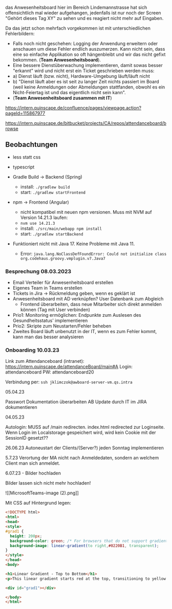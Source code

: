 das Anwesenheitsboard hier im Bereich Lindemannstrasse hat sich offensichtlich mal wieder aufgehangen, jedenfalls ist nur noch der Screen "Gehört dieses Tag XY" zu sehen und es reagiert nicht mehr auf Eingaben.

Da das jetzt schon mehrfach vorgekommen ist mit unterschiedlichen Fehlerbildern:
-   Falls noch nicht geschehen: Logging der Anwendung erweitern oder anschauen um diese Fehler endlich auszumerzen. Kann nicht sein, dass eine so einfache Applikation so oft hängenbleibt und wir das nicht gefixt bekommen. (**Team Anwesenheitsboard**).
-   Eine bessere Dienstüberwachung implementieren, damit sowas besser "erkannt" wird und nicht erst ein Ticket geschrieben werden muss:
-   a) Dienst läuft (bzw. nicht), Hardware-Umgebung läuft/läuft nicht
-   b) "Dienst läuft aber es ist seit zu langer Zeit nichts passiert im Board (weil keine Anmeldungen oder Abmeldungen stattfanden, obwohl es ein Nicht-Feiertag ist und das eigentlich nicht sein kann".
-   (**Team Anwesenheitsboard zusammen mit IT**)

https://intern.quinscape.de/confluence/pages/viewpage.action?pageId=115867977

https://intern.quinscape.de/bitbucket/projects/CA/repos/attendanceboard/browse

## Beobachtungen

- less statt css
- typescript
- Gradle Build -> Backend (Spring)
	- install: `./gradlew build`
	- start: `./gradlew startFrontend`
- npm -> Frontend (Angular)
	- nicht kompatibel mit neuen npm versionen. Muss mit NVM auf Version 14.21.3 laufen:
	- `nvm use 14.21.3`
	- install: `./src/main/webapp npm install`
	- start: `./gradlew startBackend`

- Funktioniert nicht mit Java 17. Keine Probleme mit Java 11.
	- Error: `java.lang.NoClassDefFoundError: Could not initialize class org.codehaus.groovy.vmplugin.v7.Java7`



### Besprechung 08.03.2023
- Email Verteiler für Anwesenheitsboard erstellen
- Eigenes Team in Teams erstellen
- Tickets in Jira -> Rückmeldung geben, wenn es geklärt ist
- Anwesenheitsboard mit AD verknüpfen? User Datenbank zum Abgleich
	- Frontend überarbeiten, dass neue Mitarbeiter sich direkt anmelden können (Tag mit User verbinden)
- Prio1: Monitoring ermöglichen: Endpunkte zum Auslesen des Gesundheitsstatus' implementieren
- Prio2: Skripte zum Neustarten/Fehler beheben
- Zweites Board läuft unbenutzt in der IT, wenn es zum Fehler kommt, kann man das besser analysieren

### Onboarding 10.03.23
Link zum Attendanceboard (intranet): https://intern.quinscape.de/attendanceBoard/main#A
Login: attendanceboard
PW: attendanceboard20

Verbindung per: `ssh jklimczok@awboard-server-vm.qs.intra`


05.04.23

Passwort Dokumentation überarbeiten
AB Update durch IT im JIRA dokumentieren

04.05.23

Autologin: MUSS auf  /main redirecten. index.html redirected zur Loginseite.
Wenn Login im Localstorage gespeichert wird, wird kein Cookie mit der SessionID gesetzt??

26.06.23
Autoneustart der Clients/(Server?) jeden Sonntag implementieren

5.7.23
Verortung der MA nicht nach Anmeldedaten, sondern an welchem Client man sich anmeldet.

6.07.23 - Bilder hochladen

Bilder lassen sich nicht mehr hochladen!

![[MicrosoftTeams-image (2).png]]

Mit CSS auf Hintergrund legen:

``` HTML
<!DOCTYPE html>  
<html>  
<head>  
<style>  
#grad1 {  
  height: 200px;  
  background-color: green; /* For browsers that do not support gradients */  
  background-image: linear-gradient(to right,#0220B1, transparent);  
}  
</style>  
</head>  
<body>

<h1>Linear Gradient - Top to Bottom</h1>  
<p>This linear gradient starts red at the top, transitioning to yellow at the bottom:</p>

<div id="grad1"></div>

</body>  
</html>
```

